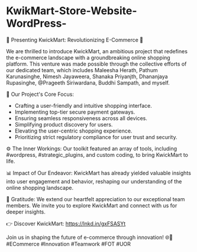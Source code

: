 # KwikMart-Store-Website-WordPress-
🛒 Presenting KwickMart: Revolutionizing E-Commerce 🚀  


We are thrilled to introduce KwickMart, an ambitious project that redefines the e-commerce landscape with a groundbreaking online shopping platform. This venture was made possible through the collective efforts of our dedicated team, which includes Maleesha Herath, Pathum Karunasinghe, Nimesh Jayaweera, Shanaka Priyanjth, Dhananjaya Rupasinghe, @Prageeth Siriwardana, Buddhi Sampath, and myself.

🌟 Our Project's Core Focus:
- Crafting a user-friendly and intuitive shopping interface.
- Implementing top-tier secure payment gateways.
- Ensuring seamless responsiveness across all devices.
- Simplifying product discovery for users.
- Elevating the user-centric shopping experience.
- Prioritizing strict regulatory compliance for user trust and security.

⚙️ The Inner Workings:
Our toolkit featured an array of tools, including #wordpress, #strategic_plugins, and custom coding, to bring KwickMart to life.

📊 Impact of Our Endeavor:
KwickMart has already yielded valuable insights into user engagement and behavior, reshaping our understanding of the online shopping landscape.

🙌 Gratitude:
We extend our heartfelt appreciation to our exceptional team members. We invite you to explore KwickMart and connect with us for deeper insights.

👉 Discover KwickMart: https://lnkd.in/gxFSASYt

Join us in shaping the future of e-commerce through innovation! 🌐💼 #ECommerce #Innovation #Teamwork #FOT #UOR

